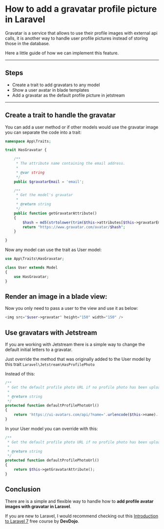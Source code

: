# How to add a gravatar profile picture in Laravel

Gravatar is a service that allows to use their profile images with external api calls, 
it is another way to handle user profile pictures instead of storing those in the database.

Here a little guide of how we can implement this feature.

* * *

Steps
-----

* Create a trait to add gravatars to any model
* Show a user avatar in blade templates
* Add a gravatar as the default profile picture in jetstream

* * *

## Create a trait to handle the gravatar

You can add a user method or if other models would use the gravatar image you can separate the code into a trait:

```php
namespace App\Traits;

trait HasGravatar {

    /**
     * The attribute name containing the email address.
     *
     * @var string
     */
    public $gravatarEmail = 'email';

    /**
     * Get the model's gravatar
     *
     * @return string
     */
    public function getGravatarAttribute()
    {
        $hash = md5(strtolower(trim($this->attributes[$this->gravatarEmail])));
        return "https://www.gravatar.com/avatar/$hash";
    }

}
```

Now any model can use the trait as User model:

```php 
use App\Traits\HasGravatar;

class User extends Model
{
    use HasGravatar;
}
```

## Render an image in a blade view:

Now you only need to pass a user to the view and use it as below:

```php 
<img src="$user->gravatar" height="150" width="150" />
```

## Use gravatars with Jetstream

If you are working with Jetstream there is a simple way to change the default initial letters to a gravatar.

Just override the method that was originally added to the User model by this trait `Laravel\Jetstream\HasProfilePhoto`

Instead of this:

```php
/**
 * Get the default profile photo URL if no profile photo has been uploaded.
 *
 * @return string
 */
protected function defaultProfilePhotoUrl()
{
    return 'https://ui-avatars.com/api/?name='.urlencode($this->name).'&color=7F9CF5&background=EBF4FF';
}
```

In your User model you can override with this:

```php
/**
 * Get the default profile photo URL if no profile photo has been uploaded.
 *
 * @return string
 */
protected function defaultProfilePhotoUrl()
{
    return $this->getGravatarAttribute();
}
```

## Conclusion

There are is a simple and flexible way to handle how to **add profile avatar images with gravatar in Laravel**.

If you are new to Laravel, I would recommend checking out this [Introduction to Laravel 7](https://www.youtube.com/watch?v=ZYDBQcnkj38&list=PL_UnIDIwT95Mn-Txakyt5x183aVXdve2R) free course by **DevDojo**.
